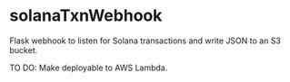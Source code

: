 # solanaTxnWebhook

Flask webhook to listen for Solana transactions and write JSON to an S3 bucket.

TO DO: Make deployable to AWS Lambda.